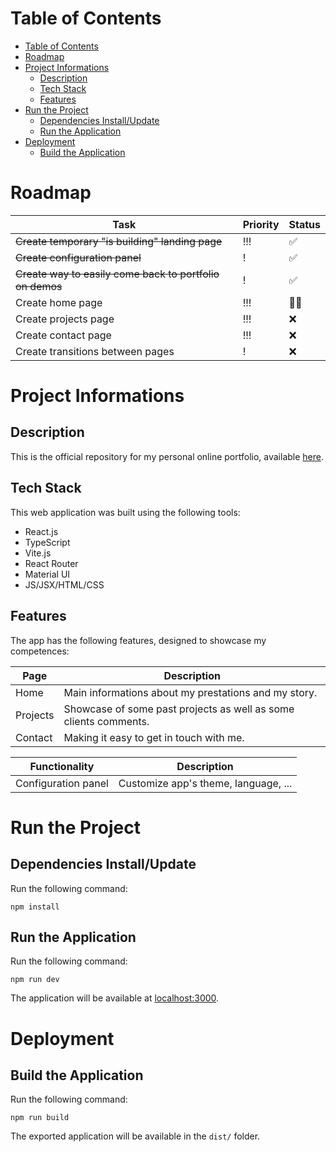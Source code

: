 # Table of Contents

- [Table of Contents](#table-of-contents)
- [Roadmap](#roadmap)
- [Project Informations](#project-informations)
  - [Description](#description)
  - [Tech Stack](#tech-stack)
  - [Features](#features)
- [Run the Project](#run-the-project)
  - [Dependencies Install/Update](#dependencies-installupdate)
  - [Run the Application](#run-the-application)
- [Deployment](#deployment)
  - [Build the Application](#build-the-application)

# Roadmap

| Task                                                     | Priority | Status |
| -------------------------------------------------------- | -------- | ------ |
| ~~Create temporary "is building" landing page~~          | !!!      | ✅     |
| ~~Create configuration panel~~                           | !        | ✅     |
| ~~Create way to easily come back to portfolio on demos~~ | !        | ✅     |
| Create home page                                         | !!!      | 👨‍💻     |
| Create projects page                                     | !!!      | ❌     |
| Create contact page                                      | !!!      | ❌     |
| Create transitions between pages                         | !        | ❌     |

# Project Informations

## Description

This is the official repository for my personal online portfolio, available [here](https://mvagnon.dev/).

## Tech Stack

This web application was built using the following tools:

- React.js
- TypeScript
- Vite.js
- React Router
- Material UI
- JS/JSX/HTML/CSS

## Features

The app has the following features, designed to showcase my competences:

| Page     | Description                                                      |
| -------- | ---------------------------------------------------------------- |
| Home     | Main informations about my prestations and my story.             |
| Projects | Showcase of some past projects as well as some clients comments. |
| Contact  | Making it easy to get in touch with me.                          |

| Functionality       | Description                          |
| ------------------- | ------------------------------------ |
| Configuration panel | Customize app's theme, language, ... |

# Run the Project

## Dependencies Install/Update

Run the following command:

```
npm install
```

## Run the Application

Run the following command:

```
npm run dev
```

The application will be available at [localhost:3000](http://localhost:3000).

# Deployment

## Build the Application

Run the following command:

```
npm run build
```

The exported application will be available in the `dist/` folder.
